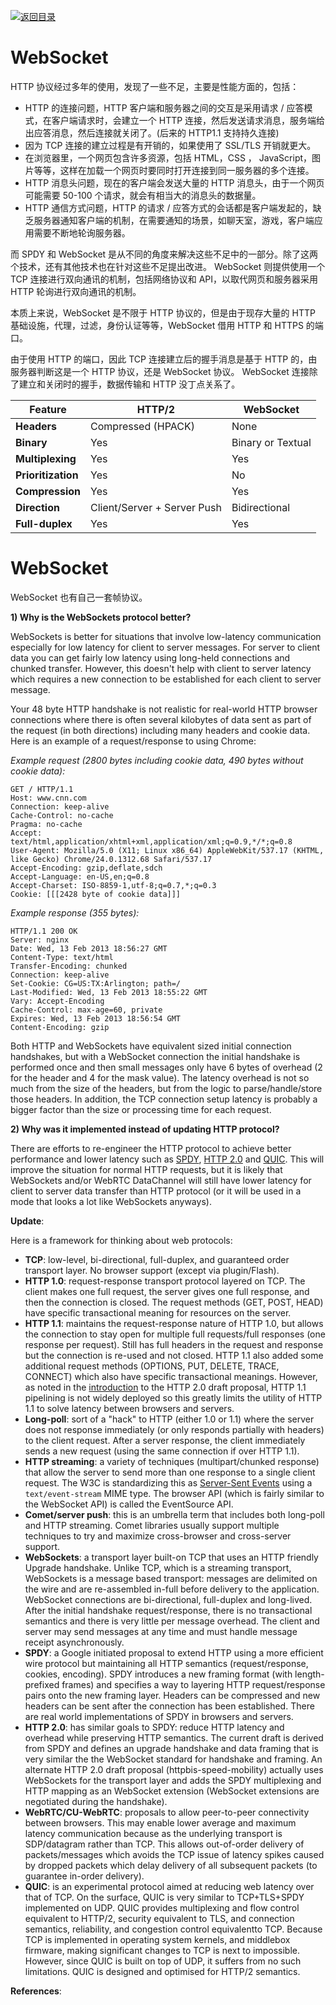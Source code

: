 [![返回目录](https://parg.co/Udx)](https://parg.co/UdT)

# WebSocket

HTTP 协议经过多年的使用，发现了一些不足，主要是性能方面的，包括：

* HTTP 的连接问题，HTTP 客户端和服务器之间的交互是采用请求 / 应答模式，在客户端请求时，会建立一个 HTTP 连接，然后发送请求消息，服务端给出应答消息，然后连接就关闭了。(后来的 HTTP1.1 支持持久连接)
* 因为 TCP 连接的建立过程是有开销的，如果使用了 SSL/TLS 开销就更大。
* 在浏览器里，一个网页包含许多资源，包括 HTML，CSS ， JavaScript，图片等等，这样在加载一个网页时要同时打开连接到同一服务器的多个连接。
* HTTP 消息头问题，现在的客户端会发送大量的 HTTP 消息头，由于一个网页可能需要 50-100 个请求，就会有相当大的消息头的数据量。
* HTTP 通信方式问题，HTTP 的请求 / 应答方式的会话都是客户端发起的，缺乏服务器通知客户端的机制，在需要通知的场景，如聊天室，游戏，客户端应用需要不断地轮询服务器。

而 SPDY 和 WebSocket 是从不同的角度来解决这些不足中的一部分。除了这两个技术，还有其他技术也在针对这些不足提出改进。 WebSocket 则提供使用一个 TCP 连接进行双向通讯的机制，包括网络协议和 API，以取代网页和服务器采用 HTTP 轮询进行双向通讯的机制。

本质上来说，WebSocket 是不限于 HTTP 协议的，但是由于现存大量的 HTTP 基础设施，代理，过滤，身份认证等等，WebSocket 借用 HTTP 和 HTTPS 的端口。

由于使用 HTTP 的端口，因此 TCP 连接建立后的握手消息是基于 HTTP 的，由服务器判断这是一个 HTTP 协议，还是 WebSocket 协议。 WebSocket 连接除了建立和关闭时的握手，数据传输和 HTTP 没丁点关系了。

| Feature            | **HTTP/2**                  | **WebSocket**     |
| ------------------ | --------------------------- | ----------------- |
| **Headers**        | Compressed (HPACK)          | None              |
| **Binary**         | Yes                         | Binary or Textual |
| **Multiplexing**   | Yes                         | Yes               |
| **Prioritization** | Yes                         | No                |
| **Compression**    | Yes                         | Yes               |
| **Direction**      | Client/Server + Server Push | Bidirectional     |
| **Full-duplex**    | Yes                         | Yes               |

# WebSocket

WebSocket 也有自己一套帧协议。

**1) Why is the WebSockets protocol better?**

WebSockets is better for situations that involve low-latency communication especially for low latency for client to server messages. For server to client data you can get fairly low latency using long-held connections and chunked transfer. However, this doesn't help with client to server latency which requires a new connection to be established for each client to server message.

Your 48 byte HTTP handshake is not realistic for real-world HTTP browser connections where there is often several kilobytes of data sent as part of the request (in both directions) including many headers and cookie data. Here is an example of a request/response to using Chrome:

_Example request (2800 bytes including cookie data, 490 bytes without cookie data):_

```
GET / HTTP/1.1
Host: www.cnn.com
Connection: keep-alive
Cache-Control: no-cache
Pragma: no-cache
Accept: text/html,application/xhtml+xml,application/xml;q=0.9,*/*;q=0.8
User-Agent: Mozilla/5.0 (X11; Linux x86_64) AppleWebKit/537.17 (KHTML, like Gecko) Chrome/24.0.1312.68 Safari/537.17
Accept-Encoding: gzip,deflate,sdch
Accept-Language: en-US,en;q=0.8
Accept-Charset: ISO-8859-1,utf-8;q=0.7,*;q=0.3
Cookie: [[[2428 byte of cookie data]]]
```

_Example response (355 bytes):_

```
HTTP/1.1 200 OK
Server: nginx
Date: Wed, 13 Feb 2013 18:56:27 GMT
Content-Type: text/html
Transfer-Encoding: chunked
Connection: keep-alive
Set-Cookie: CG=US:TX:Arlington; path=/
Last-Modified: Wed, 13 Feb 2013 18:55:22 GMT
Vary: Accept-Encoding
Cache-Control: max-age=60, private
Expires: Wed, 13 Feb 2013 18:56:54 GMT
Content-Encoding: gzip
```

Both HTTP and WebSockets have equivalent sized initial connection handshakes, but with a WebSocket connection the initial handshake is performed once and then small messages only have 6 bytes of overhead (2 for the header and 4 for the mask value). The latency overhead is not so much from the size of the headers, but from the logic to parse/handle/store those headers. In addition, the TCP connection setup latency is probably a bigger factor than the size or processing time for each request.

**2) Why was it implemented instead of updating HTTP protocol?**

There are efforts to re-engineer the HTTP protocol to achieve better performance and lower latency such as [SPDY](http://en.wikipedia.org/wiki/SPDY), [HTTP 2.0](http://en.wikipedia.org/wiki/HTTP_2.0) and [QUIC](https://en.wikipedia.org/wiki/QUIC). This will improve the situation for normal HTTP requests, but it is likely that WebSockets and/or WebRTC DataChannel will still have lower latency for client to server data transfer than HTTP protocol (or it will be used in a mode that looks a lot like WebSockets anyways).

**Update**:

Here is a framework for thinking about web protocols:

* **TCP**: low-level, bi-directional, full-duplex, and guaranteed order transport layer. No browser support (except via plugin/Flash).
* **HTTP 1.0**: request-response transport protocol layered on TCP. The client makes one full request, the server gives one full response, and then the connection is closed. The request methods (GET, POST, HEAD) have specific transactional meaning for resources on the server.
* **HTTP 1.1**: maintains the request-response nature of HTTP 1.0, but allows the connection to stay open for multiple full requests/full responses (one response per request). Still has full headers in the request and response but the connection is re-used and not closed. HTTP 1.1 also added some additional request methods (OPTIONS, PUT, DELETE, TRACE, CONNECT) which also have specific transactional meanings. However, as noted in the [introduction](http://tools.ietf.org/html/draft-ietf-httpbis-http2-01#section-1) to the HTTP 2.0 draft proposal, HTTP 1.1 pipelining is not widely deployed so this greatly limits the utility of HTTP 1.1 to solve latency between browsers and servers.
* **Long-poll**: sort of a "hack" to HTTP (either 1.0 or 1.1) where the server does not response immediately (or only responds partially with headers) to the client request. After a server response, the client immediately sends a new request (using the same connection if over HTTP 1.1).
* **HTTP streaming**: a variety of techniques (multipart/chunked response) that allow the server to send more than one response to a single client request. The W3C is standardizing this as [Server-Sent Events](http://en.wikipedia.org/wiki/Server-sent_events) using a `text/event-stream` MIME type. The browser API (which is fairly similar to the WebSocket API) is called the EventSource API.
* **Comet/server push**: this is an umbrella term that includes both long-poll and HTTP streaming. Comet libraries usually support multiple techniques to try and maximize cross-browser and cross-server support.
* **WebSockets**: a transport layer built-on TCP that uses an HTTP friendly Upgrade handshake. Unlike TCP, which is a streaming transport, WebSockets is a message based transport: messages are delimited on the wire and are re-assembled in-full before delivery to the application. WebSocket connections are bi-directional, full-duplex and long-lived. After the initial handshake request/response, there is no transactional semantics and there is very little per message overhead. The client and server may send messages at any time and must handle message receipt asynchronously.
* **SPDY**: a Google initiated proposal to extend HTTP using a more efficient wire protocol but maintaining all HTTP semantics (request/response, cookies, encoding). SPDY introduces a new framing format (with length-prefixed frames) and specifies a way to layering HTTP request/response pairs onto the new framing layer. Headers can be compressed and new headers can be sent after the connection has been established. There are real world implementations of SPDY in browsers and servers.
* **HTTP 2.0**: has similar goals to SPDY: reduce HTTP latency and overhead while preserving HTTP semantics. The current draft is derived from SPDY and defines an upgrade handshake and data framing that is very similar the the WebSocket standard for handshake and framing. An alternate HTTP 2.0 draft proposal (httpbis-speed-mobility) actually uses WebSockets for the transport layer and adds the SPDY multiplexing and HTTP mapping as an WebSocket extension (WebSocket extensions are negotiated during the handshake).
* **WebRTC/CU-WebRTC**: proposals to allow peer-to-peer connectivity between browsers. This may enable lower average and maximum latency communication because as the underlying transport is SDP/datagram rather than TCP. This allows out-of-order delivery of packets/messages which avoids the TCP issue of latency spikes caused by dropped packets which delay delivery of all subsequent packets (to guarantee in-order delivery).
* **QUIC**: is an experimental protocol aimed at reducing web latency over that of TCP. On the surface, QUIC is very similar to TCP+TLS+SPDY implemented on UDP. QUIC provides multiplexing and flow control equivalent to HTTP/2, security equivalent to TLS, and connection semantics, reliability, and congestion control equivalentto TCP. Because TCP is implemented in operating system kernels, and middlebox firmware, making significant changes to TCP is next to impossible. However, since QUIC is built on top of UDP, it suffers from no such limitations. QUIC is designed and optimised for HTTP/2 semantics.

**References**:
